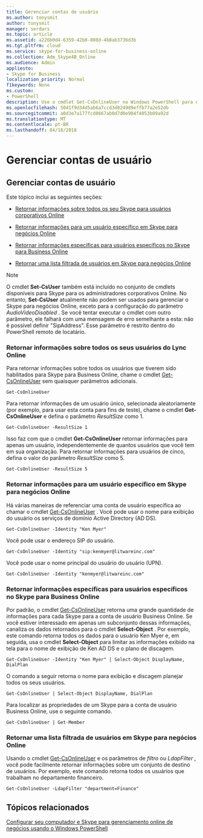 ```yaml
---
title: Gerenciar contas de usuário
ms.author: tonysmit
author: tonysmit
manager: serdars
ms.topic: article
ms.assetid: a226b0d4-6359-42b8-808d-4b8ab3736d3b
ms.tgt.pltfrm: cloud
ms.service: skype-for-business-online
ms.collection: Adm_Skype4B_Online
ms.audience: Admin
appliesto:
- Skype for Business
localization_priority: Normal
f1keywords: None
ms.custom:
- PowerShell
description: Use o cmdlet Get-CsOnlineUser no Windows PowerShell para obter informações sobre Skype da sua organização para usuários corporativos Online.
ms.openlocfilehash: 5041f9d34d5ab6a7ccd3d024989effb77a2e52db
ms.sourcegitcommit: a0d3e7a177fcd0667ab0d7d0e904f4053b09a92d
ms.translationtype: MT
ms.contentlocale: pt-BR
ms.lasthandoff: 04/18/2018
---
```

# <a name="manage-user-accounts"></a>Gerenciar contas de usuário

## <a name="manage-user-accounts"></a>Gerenciar contas de usuário

Este tópico inclui as seguintes seções:
  
- [Retornar informações sobre todos os seu Skype para usuários corporativos Online](manage-user-accounts.md#BKMKReturnInfoAboutAllUsers)
    
- [Retornar informações para um usuário específico em Skype para negócios Online](manage-user-accounts.md#BKMKReturnInfoSpecificUser)
    
- [Retornar informações específicas para usuários específicos no Skype para Business Online](manage-user-accounts.md#BKMKReturninfoSpecificUsers)
    
- [Retornar uma lista filtrada de usuários em Skype para negócios Online](manage-user-accounts.md#BKMKReturnFilteredListofUsers)
    
> [!NOTE]
> O cmdlet **Set-CsUser** também está incluído no conjunto de cmdlets disponíveis para Skype para os administradores corporativos Online. No entanto, **Set-CsUser** atualmente não podem ser usados para gerenciar o Skype para negócios Online, exceto para a configuração do parâmetro _AudioVideoDisabled_ . Se você tentar executar o cmdlet com outro parâmetro, ele falhará com uma mensagem de erro semelhante a esta: não é possível definir "SipAddress". Esse parâmetro é restrito dentro do PowerShell remoto de locatário.
  
### <a name="return-information-about-all-your-skype-for-business-online-users"></a>Retornar informações sobre todos os seus usuários do Lync Online
<a name="BKMKReturnInfoAboutAllUsers"> </a>

Para retornar informações sobre todos os usuários que tiverem sido habilitados para Skype para Business Online, chame o cmdlet [Get-CsOnlineUser](https://go.microsoft.com/fwlink/p/?linkid=849603) sem quaisquer parâmetros adicionais.
  
```
Get-CsOnlineUser
```

Para retornar informações de um usuário único, selecionada aleatoriamente (por exemplo, para usar esta conta para fins de teste), chame o cmdlet **Get-CsOnlineUser** e defina o parâmetro _ResultSize_ como 1.
  
```
Get-CsOnlineUser -ResultSize 1
```

Isso faz com que o cmdlet **Get-CsOnlineUser** retornar informações para apenas um usuário, independentemente de quantos usuários que você tem em sua organização. Para retornar informações para usuários de cinco, defina o valor do parâmetro _ResultSize_ como 5.
  
```
Get-CsOnlineUser -ResultSize 5
```

### <a name="return-information-for-a-specific-user-in-skype-for-business-online"></a>Retornar informações para um usuário específico em Skype para negócios Online
<a name="BKMKReturnInfoSpecificUser"> </a>

Há várias maneiras de referenciar uma conta de usuário específica ao chamar o cmdlet [Get-CsOnlineUser](https://go.microsoft.com/fwlink/p/?linkid=849603) . Você pode usar o nome para exibição do usuário os serviços de domínio Active Directory (AD DS).
  
```
Get-CsOnlineUser -Identity "Ken Myer"
```

Você pode usar o endereço SIP do usuário.
  
```
Get-CsOnlineUser -Identity "sip:kenmyer@litwareinc.com"
```

Você pode usar o nome principal do usuário do usuário (UPN).
  
```
Get-CsOnlineUser -Identity "kenmyer@litwareinc.com"
```

### <a name="return-specific-information-for-specific-users-in-skype-for-business-online"></a>Retornar informações específicas para usuários específicos no Skype para Business Online
<a name="BKMKReturninfoSpecificUsers"> </a>

Por padrão, o cmdlet [Get-CsOnlineUser](http://technet.microsoft.com/library/2bfafd70-a7d9-4308-a353-5ecf44249b53.aspx) retorna uma grande quantidade de informações para cada Skype para a conta de usuário Business Online. Se você estiver interessado em apenas um subconjunto dessas informações, canaliza os dados retornados para o cmdlet **Select-Object** . Por exemplo, este comando retorna todos os dados para o usuário Ken Myer e, em seguida, usa o cmdlet **Select-Object** para limitar as informações exibido na tela para o nome de exibição de Ken AD DS e o plano de discagem.
  
```
Get-CsOnlineUser -Identity "Ken Myer" | Select-Object DisplayName, DialPlan
```

O comando a seguir retorna o nome para exibição e discagem planejar todos os seus usuários.
  
```
Get-CsOnlineUser | Select-Object DisplayName, DialPlan
```

Para localizar as propriedades de um Skype para a conta de usuário Business Online, use o seguinte comando.
  
```
Get-CsOnlineUser | Get-Member
```

### <a name="return-a-filtered-list-of-users-in-skype-for-business-online"></a>Retornar uma lista filtrada de usuários em Skype para negócios Online
<a name="BKMKReturnFilteredListofUsers"> </a>

Usando o cmdlet [Get-CsOnlineUser](https://go.microsoft.com/fwlink/p/?linkid=849603) e os parâmetros de _filtro_ ou _LdapFilter_ , você pode facilmente retornar informações sobre um conjunto de destino de usuários. Por exemplo, este comando retorna todos os usuários que trabalham no departamento financeiro.
  
```
Get-CsOnlineUser -LdapFilter "department=Finance"
```

## <a name="related-topics"></a>Tópicos relacionados
[Configurar seu computador e Skype para gerenciamento online de negócios usando o Windows PowerShell](set-up-your-computer-for-windows-powershell.md)

  
 